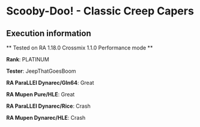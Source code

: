 # Scooby-Doo! - Classic Creep Capers 

## Execution information

** Tested on RA 1.18.0 Crossmix 1.1.0 Performance mode **

**Rank**: PLATINUM

**Tester**: JeepThatGoesBoom


**RA ParaLLEl Dynarec/Gln64**: Great

**RA Mupen Pure/HLE**: Great

**RA ParaLLEl Dynarec/Rice**: Crash

**RA Mupen Dynarec/HLE**: Crash